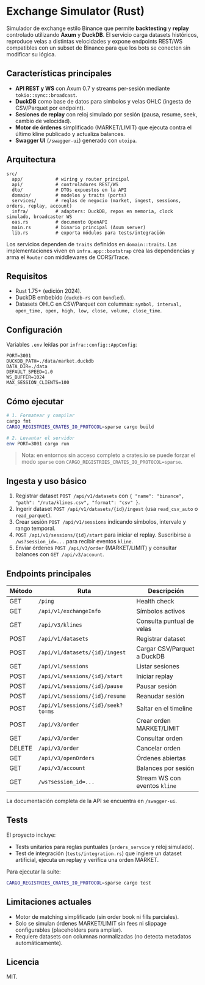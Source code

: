 # Exchange Simulator (Rust)

Simulador de exchange estilo Binance que permite **backtesting** y **replay** controlado utilizando **Axum** y **DuckDB**. El servicio carga datasets históricos, reproduce velas a distintas velocidades y expone endpoints REST/WS compatibles con un subset de Binance para que los bots se conecten sin modificar su lógica.

## Características principales

- **API REST y WS** con Axum 0.7 y streams per-sesión mediante `tokio::sync::broadcast`.
- **DuckDB** como base de datos para símbolos y velas OHLC (ingesta de CSV/Parquet por endpoint).
- **Sesiones de replay** con reloj simulado por sesión (pausa, resume, seek, cambio de velocidad).
- **Motor de órdenes** simplificado (MARKET/LIMIT) que ejecuta contra el último kline publicado y actualiza balances.
- **Swagger UI** (`/swagger-ui`) generado con `utoipa`.

## Arquitectura

```
src/
  app/            # wiring y router principal
  api/            # controladores REST/WS
  dto/            # DTOs expuestos en la API
  domain/         # modelos y traits (ports)
  services/       # reglas de negocio (market, ingest, sessions, orders, replay, account)
  infra/          # adapters: DuckDB, repos en memoria, clock simulado, broadcaster WS
  oas.rs          # documento OpenAPI
  main.rs         # binario principal (Axum server)
  lib.rs          # exporta módulos para tests/integración
```

Los servicios dependen de `traits` definidos en `domain::traits`. Las implementaciones viven en `infra`. `app::bootstrap` crea las dependencias y arma el `Router` con middlewares de CORS/Trace.

## Requisitos

- Rust 1.75+ (edición 2024).
- DuckDB embebido (`duckdb-rs` con `bundled`).
- Datasets OHLC en CSV/Parquet con columnas: `symbol, interval, open_time, open, high, low, close, volume, close_time`.

## Configuración

Variables `.env` leídas por `infra::config::AppConfig`:

```
PORT=3001
DUCKDB_PATH=./data/market.duckdb
DATA_DIR=./data
DEFAULT_SPEED=1.0
WS_BUFFER=1024
MAX_SESSION_CLIENTS=100
```

## Cómo ejecutar

```bash
# 1. Formatear y compilar
cargo fmt
CARGO_REGISTRIES_CRATES_IO_PROTOCOL=sparse cargo build

# 2. Levantar el servidor
env PORT=3001 cargo run
```

> Nota: en entornos sin acceso completo a crates.io se puede forzar el modo `sparse` con `CARGO_REGISTRIES_CRATES_IO_PROTOCOL=sparse`.

## Ingesta y uso básico

1. Registrar dataset `POST /api/v1/datasets` con `{ "name": "binance", "path": "/ruta/klines.csv", "format": "csv" }`.
2. Ingerir dataset `POST /api/v1/datasets/{id}/ingest` (usa `read_csv_auto` o `read_parquet`).
3. Crear sesión `POST /api/v1/sessions` indicando símbolos, intervalo y rango temporal.
4. `POST /api/v1/sessions/{id}/start` para iniciar el replay. Suscribirse a `/ws?session_id=...` para recibir eventos `kline`.
5. Enviar órdenes `POST /api/v3/order` (MARKET/LIMIT) y consultar balances con `GET /api/v3/account`.

## Endpoints principales

| Método | Ruta | Descripción |
| ------ | ---- | ----------- |
| GET | `/ping` | Health check |
| GET | `/api/v1/exchangeInfo` | Símbolos activos |
| GET | `/api/v3/klines` | Consulta puntual de velas |
| POST | `/api/v1/datasets` | Registrar dataset |
| POST | `/api/v1/datasets/{id}/ingest` | Cargar CSV/Parquet a DuckDB |
| GET | `/api/v1/sessions` | Listar sesiones |
| POST | `/api/v1/sessions/{id}/start` | Iniciar replay |
| POST | `/api/v1/sessions/{id}/pause` | Pausar sesión |
| POST | `/api/v1/sessions/{id}/resume` | Reanudar sesión |
| POST | `/api/v1/sessions/{id}/seek?to=ms` | Saltar en el timeline |
| POST | `/api/v3/order` | Crear orden MARKET/LIMIT |
| GET | `/api/v3/order` | Consultar orden |
| DELETE | `/api/v3/order` | Cancelar orden |
| GET | `/api/v3/openOrders` | Órdenes abiertas |
| GET | `/api/v3/account` | Balances por sesión |
| GET | `/ws?session_id=...` | Stream WS con eventos `kline` |

La documentación completa de la API se encuentra en `/swagger-ui`.

## Tests

El proyecto incluye:

- Tests unitarios para reglas puntuales (`orders_service` y reloj simulado).
- Test de integración (`tests/integration.rs`) que ingiere un dataset artificial, ejecuta un replay y verifica una orden MARKET.

Para ejecutar la suite:

```bash
CARGO_REGISTRIES_CRATES_IO_PROTOCOL=sparse cargo test
```

## Limitaciones actuales

- Motor de matching simplificado (sin order book ni fills parciales).
- Solo se simulan órdenes MARKET/LIMIT sin fees ni slippage configurables (placeholders para ampliar).
- Requiere datasets con columnas normalizadas (no detecta metadatos automáticamente).

## Licencia

MIT.
